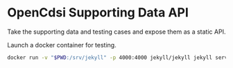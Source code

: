 # OpenCdsi Supporting Data API

Take the supporting data and testing cases and expose them as a static API.

Launch a docker container for testing.

```bash
docker run -v "$PWD:/srv/jekyll" -p 4000:4000 jekyll/jekyll jekyll serve
```